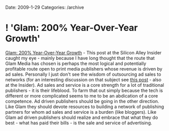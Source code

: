 Date: 2009-1-29
Categories: /archive

# ! 'Glam: 200% Year-Over-Year Growth'

<p><a href="http://www.alleyinsider.com/2009/1/glam-claims-200-year-over-year-growth">Glam: 200% Year-Over-Year Growth</a> - This post at the Silicon Alley Insider caught my eye - mainly because I have long thought that the route that Glam Media has chosen is perhaps the most logical and potentially profitable route open to print media publishers whose revenue is driven by ad sales.  Personally I just don't see the wisdom of outsourcing ad sales to networks (for an interesting discussion on that subject see <a href="http://www.alleyinsider.com/2009/1/why-ad-rates-are-plummeting-and-what-it-means-nyt">this post</a> - also at the Insider).  Ad sales and service is a core strength for a lot of traditional publishers - it is their lifeblood.  To farm that out simply because the tech is different or more complicated seems to me to be an abdication of a core competence. Ad driven publishers should be going in the other direction. Like Glam they should devote resources to building a network of publishing partners for whom ad sales and service is a burden (like bloggers). Like Glam ad driven publishers should realize and embrace that what they do best - what has paid their bills - is the sale and service of advertising. 

